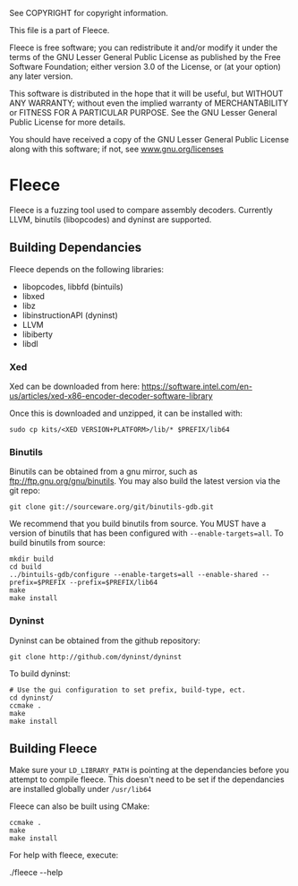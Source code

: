 See COPYRIGHT for copyright information.

This file is a part of Fleece.

Fleece is free software; you can redistribute it and/or modify it under the
terms of the GNU Lesser General Public License as published by the Free
Software Foundation; either version 3.0 of the License, or (at your option)
any later version.

This software is distributed in the hope that it will be useful, but WITHOUT 
ANY WARRANTY; without even the implied warranty of MERCHANTABILITY or FITNESS
FOR A PARTICULAR PURPOSE.  See the GNU Lesser General Public License for more
details.

You should have received a copy of the GNU Lesser General Public License
along with this software; if not, see www.gnu.org/licenses

# Fleece

Fleece is a fuzzing tool used to compare assembly decoders. Currently LLVM, binutils (libopcodes) and dyninst are supported.

## Building Dependancies

Fleece depends on the following libraries:

- libopcodes, libbfd (bintuils)
- libxed
- libz
- libinstructionAPI (dyninst)
- LLVM
- libiberty
- libdl

### Xed

Xed can be downloaded from here: https://software.intel.com/en-us/articles/xed-x86-encoder-decoder-software-library

Once this is downloaded and unzipped, it can be installed with:

```
sudo cp kits/<XED VERSION+PLATFORM>/lib/* $PREFIX/lib64
```

### Binutils

Binutils can be obtained from a gnu mirror, such as ftp://ftp.gnu.org/gnu/binutils. You may also build the latest version via the git repo: 

```
git clone git://sourceware.org/git/binutils-gdb.git
```

We recommend that you build binutils from source. You MUST have a version of binutils that has been configured with `--enable-targets=all`. To build binutils from source:

```
mkdir build
cd build
../bintuils-gdb/configure --enable-targets=all --enable-shared --prefix=$PREFIX --prefix=$PREFIX/lib64
make
make install
```

### Dyninst

Dyninst can be obtained from the github repository:

```
git clone http://github.com/dyninst/dyninst
```

To build dyninst:

```
# Use the gui configuration to set prefix, build-type, ect.
cd dyninst/
ccmake .
make
make install
```

## Building Fleece

Make sure your `LD_LIBRARY_PATH` is pointing at the dependancies before you attempt to compile fleece. This doesn't need to be set if the dependancies are installed globally under `/usr/lib64`

Fleece can also be built using CMake:

```
ccmake .
make
make install
```

For help with fleece, execute:

./fleece --help
